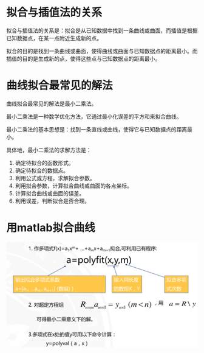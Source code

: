 # 拟合与插值法的关系

拟合与插值法的关系是：拟合是从已知数据中找到一条曲线或曲面，而插值是根据已知数据点，在某一点附近生成新的点。

拟合的目的是找到一条曲线或曲面，使得曲线或曲面与已知数据点的距离最小。而插值的目的是生成新的点，使得这些点与已知数据点的距离最小。
# 曲线拟合最常见的解法

曲线拟合最常见的解法是最小二乘法。

最小二乘法是一种数学优化方法，它通过最小化误差的平方和来拟合曲线。

最小二乘法的基本思想是：找到一条直线或曲线，使得它与已知数据点的距离最小。

具体地，最小二乘法的求解方法是：

1. 确定待拟合的函数形式。
2. 确定待拟合的数据点。
3. 利用公式或方程，求解拟合参数。
4. 利用拟合参数，计算拟合曲线或曲面的各点坐标。
5. 计算拟合曲线或曲面的误差。
6. 利用误差，判断拟合是否合理。

# 用matlab拟合曲线
![alt text](image-20.png)